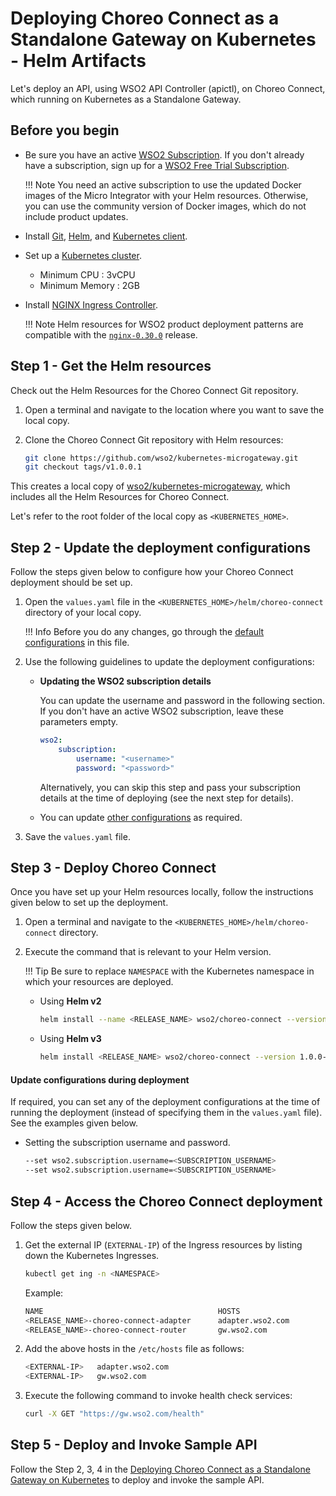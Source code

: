 # Deploying Choreo Connect as a Standalone Gateway on Kubernetes - Helm Artifacts

Let's deploy an API, using WSO2 API Controller (apictl), on Choreo Connect, which running on Kubernetes as a Standalone Gateway.

## Before you begin
    
-   Be sure you have an active [WSO2 Subscription](https://wso2.com/subscription). If you don't already have a subscription, sign up for a [WSO2 Free Trial Subscription](https://wso2.com/free-trial-subscription).

    !!! Note
        You need an active subscription to use the updated Docker images of the Micro Integrator with your Helm resources. Otherwise, you can use the community version of Docker images, which do not include product updates.
    
-   Install [Git](https://git-scm.com/book/en/v2/Getting-Started-Installing-Git), [Helm](https://helm.sh/docs/intro/install/), and [Kubernetes client](https://kubernetes.io/docs/tasks/tools/install-kubectl/).
    
-   Set up a [Kubernetes cluster](https://kubernetes.io/docs/setup/#learning-environment).
    - Minimum CPU : 3vCPU
    - Minimum Memory : 2GB
    
-   Install [NGINX Ingress Controller](https://kubernetes.github.io/ingress-nginx/deploy/). 

    !!! Note
        Helm resources for WSO2 product deployment patterns are compatible with the [`nginx-0.30.0`](https://github.com/kubernetes/ingress-nginx/releases/tag/nginx-0.30.0) release.

## Step 1 - Get the Helm resources

Check out the Helm Resources for the Choreo Connect Git repository.

1.  Open a terminal and navigate to the location where you want to save the local copy.
2.  Clone the Choreo Connect Git repository with Helm resources:

    ```bash
    git clone https://github.com/wso2/kubernetes-microgateway.git
    git checkout tags/v1.0.0.1
    ```

This creates a local copy of [wso2/kubernetes-microgateway](https://github.com/wso2/kubernetes-microgateway), which includes all the Helm Resources for Choreo Connect.

Let's refer to the root folder of the local copy as `<KUBERNETES_HOME>`.

## Step 2 - Update the deployment configurations

Follow the steps given below to configure how your Choreo Connect deployment should be set up.

1.  Open the `values.yaml` file in the `<KUBERNETES_HOME>/helm/choreo-connect` directory of your local copy.

    !!! Info
        Before you do any changes, go through the [default configurations](https://github.com/wso2/kubernetes-microgateway/tree/v1.0.0.1/helm/choreo-connect) in this file.

2.  Use the following guidelines to update the deployment configurations:

    -   **Updating the WSO2 subscription details**

        You can update the username and password in the following section. If you don't have an active WSO2 subscription, leave these parameters empty.

        ```yaml
        wso2:
            subscription:
                username: "<username>"
                password: "<password>"
        ```

        Alternatively, you can skip this step and pass your subscription details at the time of deploying (see the next step for details).

    -   You can update [other configurations](https://github.com/wso2/kubernetes-microgateway/tree/v1.0.0.1/helm/choreo-connect/README.md) as required.

3.  Save the `values.yaml` file.

## Step 3 - Deploy Choreo Connect

Once you have set up your Helm resources locally, follow the instructions given below to set up the deployment.

1.  Open a terminal and navigate to the `<KUBERNETES_HOME>/helm/choreo-connect` directory.
2.  Execute the command that is relevant to your Helm version.

    !!! Tip
        Be sure to replace `NAMESPACE` with the Kubernetes namespace in which your resources are deployed.

    -   Using **Helm v2**

        ```bash
        helm install --name <RELEASE_NAME> wso2/choreo-connect --version 1.0.0-1 --namespace <NAMESPACE>
        ```

    -   Using **Helm v3**

        ```bash
        helm install <RELEASE_NAME> wso2/choreo-connect --version 1.0.0-1 --namespace <NAMESPACE> --create-namespace
        ```

#### Update configurations during deployment

If required, you can set any of the deployment configurations at the time of running the deployment (instead of
specifying them in the `values.yaml` file). See the examples given below.

-   Setting the subscription username and password.

    ```bash
    --set wso2.subscription.username=<SUBSCRIPTION_USERNAME>
    --set wso2.subscription.username=<SUBSCRIPTION_USERNAME>
    ```

## Step 4 - Access the Choreo Connect deployment

Follow the steps given below.

1.  Get the external IP (`EXTERNAL-IP`) of the Ingress resources by listing down the Kubernetes Ingresses.

    ```bash
    kubectl get ing -n <NAMESPACE>
    ```

    Example:

    ```bash
    NAME                                       HOSTS                      ADDRESS        PORTS     AGE
    <RELEASE_NAME>-choreo-connect-adapter      adapter.wso2.com           <EXTERNAL-IP>  80, 443   3m
    <RELEASE_NAME>-choreo-connect-router       gw.wso2.com                <EXTERNAL-IP>  80, 443   3m
    ```

2.  Add the above hosts in the `/etc/hosts` file as follows:

    ```bash
    <EXTERNAL-IP>   adapter.wso2.com
    <EXTERNAL-IP>   gw.wso2.com
    ```

3.  Execute the following command to invoke health check services:

    ```bash
    curl -X GET "https://gw.wso2.com/health"
    ```

## Step 5 - Deploy and Invoke Sample API

Follow the Step 2, 3, 4 in the [Deploying Choreo Connect as a Standalone Gateway on Kubernetes](https://apim.docs.wso2.com/en/latest/deploy-and-publish/deploy-on-gateway/choreo-connect/getting-started/deploy/cc-as-a-standalone-gateway-on-kubernetes/#step-2-initialize-an-api-project)
to deploy and invoke the sample API.
